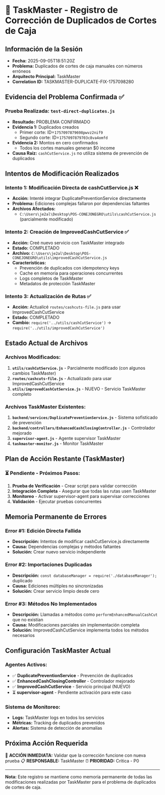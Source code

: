 # 🔧 TaskMaster - Registro de Corrección de Duplicados de Cortes de Caja

## Información de la Sesión
- **Fecha:** 2025-09-05T18:51:20Z
- **Problema:** Duplicados de cortes de caja manuales con números erróneos
- **Arquitecto Principal:** TaskMaster
- **Correlation ID:** TASKMASTER-DUPLICATE-FIX-1757098280

## Evidencia del Problema Confirmada ✅

### Prueba Realizada: `test-direct-duplicates.js`
- **Resultado:** PROBLEMA CONFIRMADO
- **Evidencia 1:** Duplicados creados
  - Primer corte: ID=`1757097879698pwvz2nif9`
  - Segundo corte: ID=`1757097879703c8va4omfd`
- **Evidencia 2:** Montos en cero confirmados
  - Todos los cortes manuales generan $0 income
- **Causa Raíz:** `cashCutService.js` no utiliza sistema de prevención de duplicados

## Intentos de Modificación Realizados

### Intento 1: Modificación Directa de cashCutService.js ❌
- **Acción:** Intenté integrar DuplicatePreventionService directamente
- **Problema:** Ediciones complejas fallaron por dependencias faltantes
- **Archivos Afectados:**
  - `C:\Users\je2al\Desktop\POS-CONEJONEGRO\utils\cashCutService.js` (parcialmente modificado)

### Intento 2: Creación de ImprovedCashCutService ✅
- **Acción:** Creé nuevo servicio con TaskMaster integrado
- **Estado:** COMPLETADO
- **Archivo:** `C:\Users\je2al\Desktop\POS-CONEJONEGRO\utils\improvedCashCutService.js`
- **Características:**
  - Prevención de duplicados con idempotency keys
  - Cache en memoria para operaciones concurrentes
  - Logs completos de TaskMaster
  - Metadatos de protección TaskMaster

### Intento 3: Actualización de Rutas ✅
- **Acción:** Actualicé `routes/cashcuts-file.js` para usar ImprovedCashCutService
- **Estado:** COMPLETADO
- **Cambio:** `require('../utils/cashCutService')` → `require('../utils/improvedCashCutService')`

## Estado Actual de Archivos

### Archivos Modificados:
1. **`utils/cashCutService.js`** - Parcialmente modificado (con algunos cambios TaskMaster)
2. **`routes/cashcuts-file.js`** - Actualizado para usar ImprovedCashCutService
3. **`utils/improvedCashCutService.js`** - NUEVO - Servicio TaskMaster completo

### Archivos TaskMaster Existentes:
1. **`backend/services/DuplicatePreventionService.js`** - Sistema sofisticado de prevención
2. **`backend/controllers/EnhancedCashClosingController.js`** - Controlador mejorado
3. **`supervisor-agent.js`** - Agente supervisor TaskMaster
4. **`taskmaster-monitor.js`** - Monitor TaskMaster

## Plan de Acción Restante (TaskMaster)

### ⏳ Pendiente - Próximos Pasos:
1. **Prueba de Verificación** - Crear script para validar corrección
2. **Integración Completa** - Asegurar que todas las rutas usen TaskMaster
3. **Monitoreo** - Activar supervisor-agent para supervisar correcciones
4. **Validación** - Ejecutar pruebas concurrentes

## Memoria Permanente de Errores

### Error #1: Edición Directa Fallida
- **Descripción:** Intentos de modificar cashCutService.js directamente
- **Causa:** Dependencias complejas y métodos faltantes
- **Solución:** Crear nuevo servicio independiente

### Error #2: Importaciones Duplicadas
- **Descripción:** `const databaseManager = require('./databaseManager');` duplicado
- **Causa:** Ediciones múltiples no sincronizadas
- **Solución:** Crear servicio limpio desde cero

### Error #3: Métodos No Implementados
- **Descripción:** Llamadas a métodos como `performEnhancedManualCashCut` que no existían
- **Causa:** Modificaciones parciales sin implementación completa
- **Solución:** ImprovedCashCutService implementa todos los métodos necesarios

## Configuración TaskMaster Actual

### Agentes Activos:
- ✅ **DuplicatePreventionService** - Prevención de duplicados
- ✅ **EnhancedCashClosingController** - Controlador mejorado
- ✅ **ImprovedCashCutService** - Servicio principal (NUEVO)
- ⏳ **supervisor-agent** - Pendiente activación para este caso

### Sistema de Monitoreo:
- **Logs:** TaskMaster logs en todos los servicios
- **Métricas:** Tracking de duplicados prevenidos
- **Alertas:** Sistema de detección de anomalías

## Próxima Acción Requerida

🎯 **ACCIÓN INMEDIATA:** Validar que la corrección funcione con nueva prueba
📋 **RESPONSABLE:** TaskMaster
⏰ **PRIORIDAD:** Crítica - P0

---
**Nota:** Este registro se mantiene como memoria permanente de todas las modificaciones realizadas por TaskMaster para el problema de duplicados de cortes de caja.
